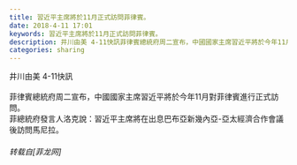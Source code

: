 ```yaml
---
title: 習近平主席將於11月正式訪問菲律賓。
date: 2018-4-11 17:01
keywords: 習近平主席將於11月正式訪問菲律賓。
description: 井川由美 4-11快訊菲律賓總統府周二宣布，中國國家主席習近平將於今年11月對菲律賓進行正式訪問。菲總統府發言人洛克說：習近平主席將在出息巴布亞新幾內亞-亞太經濟合作會議後訪問馬尼拉。
categories: sharing
---
```

<td class="t_f" id="postmessage_1245119">

井川由美 4-11快訊<br/>
<br/>
菲律賓總統府周二宣布，中國國家主席習近平將於今年11月對菲律賓進行正式訪問。<br/>
菲總統府發言人洛克說：習近平主席將在出息巴布亞新幾內亞-亞太經濟合作會議後訪問馬尼拉。</td>
###### 转载自[菲龙网]